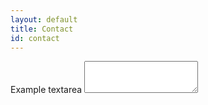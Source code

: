 ```yaml
---
layout: default
title: Contact
id: contact
---
```


<form>
<div class="form-group">
      <label for="exampleTextarea">Example textarea</label>
      <textarea class="form-control" id="exampleTextarea" rows="3" spellcheck="false"></textarea>
    </div>
</form>
